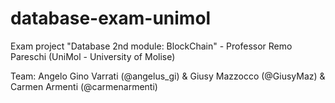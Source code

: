 ﻿# database-exam-unimol

Exam project "Database 2nd module: BlockChain" - Professor Remo Pareschi (UniMol - University of Molise)

Team: Angelo Gino Varrati (@angelus_gi) & Giusy Mazzocco (@GiusyMaz) & Carmen Armenti (@carmenarmenti)
